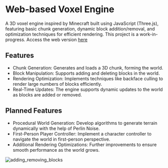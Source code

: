 # Web-based Voxel Engine

A 3D voxel engine inspired by Minecraft built using JavaScript (Three.js), featuring basic chunk generation, dynamic block addition/removal, and optimization techniques for efficient rendering. This project is a work-in-progress. Access the web version [here](https://nish-original.github.io/voxel-engine/)

## Features
- Chunk Generation: Generates and loads a 3D chunk, forming the world.
- Block Manipulation: Supports adding and deleting blocks in the world.
- Rendering Optimization: Implements techniques like backface culling to render large numbers of blocks efficiently.
- Real-Time Updates: The engine supports dynamic updates to the world as blocks are added or removed.

## Planned Features
- Procedural World Generation: Develop algorithms to generate terrain dynamically with the help of Perlin Noise.
- First-Person Player Controller: Implement a character controller to navigate the world in first-person perspective.
- Additional Rendering Optimizations: Further improvements to ensure smooth performance as the world grows.




![adding_removing_blocks](https://github.com/user-attachments/assets/ed69b7a2-30d3-47e4-b84d-7b4d3864101f)
